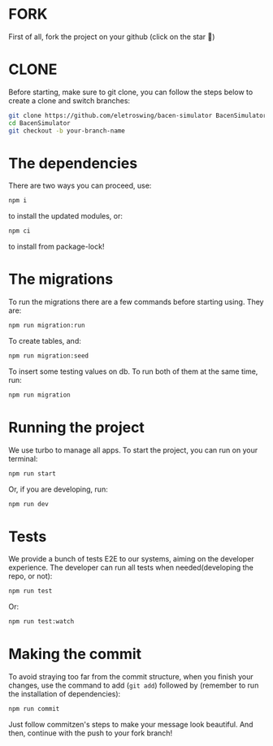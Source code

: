# FORK
First of all, fork the project on your github (click on the star 🌟)

# CLONE
Before starting, make sure to git clone, you can follow the steps below to create a clone and switch branches:

```sh
git clone https://github.com/eletroswing/bacen-simulator BacenSimulator
cd BacenSimulator
git checkout -b your-branch-name
```

# The dependencies
There are two ways you can proceed, use:
```sh
npm i
```
to install the updated modules, or:
```sh
npm ci
```
to install from package-lock!

# The migrations
To run the migrations there are a few commands before starting using. They are:
```sh
npm run migration:run
```
To create tables, and: 
```sh
npm run migration:seed
```
To insert some testing values on db. To run both of them at the same time, run:
```sh 
npm run migration
```

# Running the project
We use turbo to manage all apps.
To start the project, you can run on your terminal:
```sh
npm run start
```
Or, if you are developing, run:
```sh
npm run dev
```

# Tests
We provide a bunch of tests E2E to our systems, aiming on the developer experience. The developer can run all tests when needed(developing the repo, or not):
```sh
npm run test
```
Or:
```sh
npm run test:watch
```

# Making the commit
To avoid straying too far from the commit structure, when you finish your changes, use the command to add (`git add`) followed by (remember to run the installation of dependencies):

```sh
npm run commit
```
Just follow commitzen's steps to make your message look beautiful. And then, continue with the push to your fork branch!
